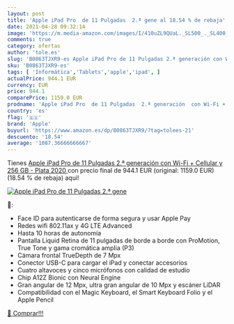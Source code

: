 ```yaml
---
layout: post
title: 'Apple iPad Pro  de 11 Pulgadas  2.ª gene al 18.54 % de rebaja'
date: 2021-04-28 09:32:14
image: 'https://m.media-amazon.com/images/I/410uZL9QUaL._SL500_._SL400_.jpg'
comments: true
category: ofertas
author: 'tole.es'
slug: 'B0863TJXR9-es Apple iPad Pro de 11 Pulgadas 2.ª generación con Wi-Fi +...'
sku: 'B0863TJXR9-es'
tags: [ 'Informática','Tablets','apple','ipad', ]
actualPrice: 944.1 EUR
currency: EUR
price: 944.1
comparePrice: 1159.0 EUR
prodname: 'Apple iPad Pro  de 11 Pulgadas  2.ª generación  con Wi-Fi + Cellular y 256 GB  - Plata  2020 '
country: 'es'
flag: '🇪🇸'
brand: 'Apple'
buyurl: 'https://www.amazon.es/dp/B0863TJXR9/?tag=tolees-21'
descuento: '18.54'
average: '1087.36666666667'
---
```


Tienes [Apple iPad Pro  de 11 Pulgadas  2.ª generación  con Wi-Fi + Cellular y 256 GB  - Plata  2020 ](https://www.amazon.es/dp/B0863TJXR9/?tag=tolees-21) con precio final de  944.1 EUR (original: 1159.0 EUR) (18.54 %  de rebaja) aqui!

[![Apple iPad Pro  de 11 Pulgadas  2.ª gene](https://m.media-amazon.com/images/I/410uZL9QUaL._SL500_._SL400_.jpg)](https://www.amazon.es/dp/B0863TJXR9/?tag=tolees-21)

🔎:

- Face ID para autenticarse de forma segura y usar Apple Pay
- Redes wifi 802.11ax y 4G LTE Advanced
- Hasta 10 horas de autonomía
- Pantalla Liquid Retina de 11 pulgadas de borde a borde con ProMotion, True Tone y gama cromática amplia (P3)
- Cámara frontal TrueDepth de 7 Mpx
- Conector USB-C para cargar el iPad y conectar accesorios
- Cuatro altavoces y cinco micrófonos con calidad de estudio
- Chip A12Z Bionic con Neural Engine
- Gran angular de 12 Mpx, ultra gran angular de 10 Mpx y escáner LiDAR
- Compatibilidad con el Magic Keyboard, el Smart Keyboard Folio y el Apple Pencil

[🛒 Comprar!!!](https://www.amazon.es/dp/B0863TJXR9/?tag=tolees-21)
